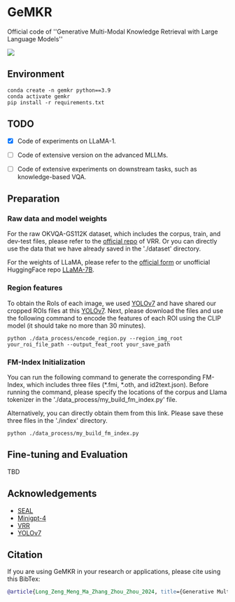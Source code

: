 # GeMKR 
Official code of ''Generative Multi-Modal Knowledge Retrieval with Large Language Models''

<p align="left">
<a href="https://arxiv.org/abs/2401.08206" alt="arXiv">
    <img src="https://img.shields.io/badge/arXiv-2405.05615-b31b1b.svg?style=flat" /></a>
</p>

## Environment
```shell script
conda create -n gemkr python==3.9
conda activate gemkr
pip install -r requirements.txt
```

## TODO 
- [x] Code of experiments on LLaMA-1.
- [ ] Code of extensive version on the advanced MLLMs.
- [ ] Code of extensive experiments on downstream tasks, such as knowledge-based VQA.


## Preparation
### Raw data and model weights
For the raw OKVQA-GS112K dataset, which includes the corpus, train, and dev-test files, please refer to the [official repo](https://arxiv.org/abs/2109.04014) of VRR. Or you can directly use the data that we have already saved in the './dataset' directory.

For the weights of LLaMA, please refer to the [official form](https://forms.gle/jk851eBVbX1m5TAv5) or unofficial HuggingFace repo [LLaMA-7B](https://huggingface.co/nyanko7/LLaMA-7B/tree/main).

### Region features
To obtain the RoIs of each image, we used [YOLOv7](https://arxiv.org/abs/2207.02696) and have shared our cropped ROIs files at this [YOLOv7](https://arxiv.org/abs/2207.02696). Next, please download the files and use the following command to encode the features of each ROI using the CLIP model (it should take no more than 30 minutes).
```
python ./data_process/encode_region.py --region_img_root your_roi_file_path --output_feat_root your_save_path
```

### FM-Index Initialization
You can run the following command to generate the corresponding FM-Index, which includes three files (*.fmi, *.oth, and id2text.json). Before running the command, please specify the locations of the corpus and Llama tokenizer in the './data_process/my_build_fm_index.py' file. 

Alternatively, you can directly obtain them from this link. Please save these three files in the './index' directory.
```
python ./data_process/my_build_fm_index.py
```

## Fine-tuning and Evaluation
TBD

## Acknowledgements

- [SEAL](https://arxiv.org/abs/2204.10628)
- [Minigpt-4](https://github.com/Vision-CAIR/MiniGPT-4)
- [VRR](https://arxiv.org/abs/2109.04014)
- [YOLOv7](https://arxiv.org/abs/2207.02696)


## Citation
If you are using GeMKR in your research or applications, please cite using this BibTex:

```bibtex
@article{Long_Zeng_Meng_Ma_Zhang_Zhou_Zhou_2024, title={Generative Multi-Modal Knowledge Retrieval with Large Language Models}, volume={38}, url={https://ojs.aaai.org/index.php/AAAI/article/view/29837}, DOI={10.1609/aaai.v38i17.29837}, number={17}, journal={Proceedings of the AAAI Conference on Artificial Intelligence}, author={Long, Xinwei and Zeng, Jiali and Meng, Fandong and Ma, Zhiyuan and Zhang, Kaiyan and Zhou, Bowen and Zhou, Jie}, year={2024}, month={Mar.}, pages={18733-18741} }
```
